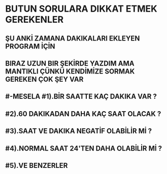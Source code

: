# BUTUN SORULARA DIKKAT ETMEK GEREKENLER

ŞU ANKİ ZAMANA DAKIKALARI EKLEYEN PROGRAM İÇİN
-------------------------------------------------------------------------------------
BIRAZ UZUN BIR ŞEKİRDE YAZDIM AMA MANTIKLI ÇÜNKÜ KENDİMİZE SORMAK GEREKEN ÇOK ŞEY VAR
--------------------------------------------------------------------------------------
#-MESELA 
  #1).BİR SAATTE KAÇ DAKIKA VAR ?
  --------------------------------------------------------------------------------------
  #2).60 DAKIKADAN DAHA KAÇ SAAT OLACAK ?
  --------------------------------------------------------------------------------------
  #3).SAAT VE DAKIKA NEGATİF OLABİLİR Mİ ?
  --------------------------------------------------------------------------------------
  #4).NORMAL SAAT 24'TEN DAHA OLABİLİR Mİ ?
  --------------------------------------------------------------------------------------
  #5).VE BENZERLER
--------------------------------------------------------------------------------------
